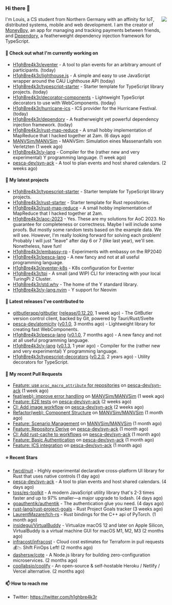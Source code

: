 ### Hi there 👋


<img align="right" src="https://github-readme-stats.vercel.app/api?username=h1ghbre4k3r">

I'm Louis, a CS student from Northern Germany with an affinity for IoT, distributed systems, mobile and web development. I am the creator of [MoneyBoy](https://github.com/pesca-dev/moneyboy-app), an app for managing and tracking payments between friends, and [Dependory](https://github.com/H1ghBre4k3r/dependory), a featherweight dependency injection framework for TypeScript.

#### 👷 Check out what I'm currently working on

- [H1ghBre4k3r/eventer](https://github.com/H1ghBre4k3r/eventer) - A tool to plan events for an arbitrary amount of participants. (today)
- [H1ghBre4k3r/lighthouse.js](https://github.com/H1ghBre4k3r/lighthouse.js) - A simple and easy to use JavaScript wrapper around the CAU Lighthouse API (today)
- [H1ghBre4k3r/typescript-starter](https://github.com/H1ghBre4k3r/typescript-starter) - Starter template for TypeScript library projects. (today)
- [H1ghBre4k3r/decorator-components](https://github.com/H1ghBre4k3r/decorator-components) - Lightweight TypeScript decorators to use with WebComponents. (today)
- [H1ghBre4k3r/hurricane-ics](https://github.com/H1ghBre4k3r/hurricane-ics) - ICS provider for the Hurricane Festival. (today)
- [H1ghBre4k3r/dependory](https://github.com/H1ghBre4k3r/dependory) - A featherweight yet powerful dependency injection framework. (today)
- [H1ghBre4k3r/rust-map-reduce](https://github.com/H1ghBre4k3r/rust-map-reduce) - A small hobby implementation of MapReduce that I hacked together at 2am. (6 days ago)
- [MANVSim/MANVSim](https://github.com/MANVSim/MANVSim) - MANVSim: Simulation eines Massenanfalls von Verletzten (1 week ago)
- [H1ghBre4k3r/y-lang](https://github.com/H1ghBre4k3r/y-lang) - Compiler for the (rather new and very experimental) Y programming language.  (1 week ago)
- [pesca-dev/syn-ack](https://github.com/pesca-dev/syn-ack) - A tool to plan events and host shared calendars. (2 weeks ago)

#### 🌱 My latest projects

- [H1ghBre4k3r/typescript-starter](https://github.com/H1ghBre4k3r/typescript-starter) - Starter template for TypeScript library projects.
- [H1ghBre4k3r/rust-starter](https://github.com/H1ghBre4k3r/rust-starter) - Starter template for Rust repositories.
- [H1ghBre4k3r/rust-map-reduce](https://github.com/H1ghBre4k3r/rust-map-reduce) - A small hobby implementation of MapReduce that I hacked together at 2am.
- [H1ghBre4k3r/aoc-2023](https://github.com/H1ghBre4k3r/aoc-2023) - Yes. These are my solutions for AoC 2023. No guarantee for completeness or correctness. Maybe I will include some proofs. But mostly some random tests based on the example data. We will see. However, I&#39;m really looking forward for solving each problem! Probably I will just &#34;leave&#34; after day 6 or 7 (like last year), we&#39;ll see. Nonetheless, have fun!
- [H1ghBre4k3r/embassy-rp](https://github.com/H1ghBre4k3r/embassy-rp) - Experiments with embassy on the RP2040
- [H1ghBre4k3r/pesca-lang](https://github.com/H1ghBre4k3r/pesca-lang) - A new fancy and not at all useful programming language.
- [H1ghBre4k3r/eventer-k8s](https://github.com/H1ghBre4k3r/eventer-k8s) - K8s configuration for Eventer
- [H1ghBre4k3r/tpi](https://github.com/H1ghBre4k3r/tpi) - A small (and WIP) CLI for interacting with your local TuringPi 2 Cluster.
- [H1ghBre4k3r/std.why](https://github.com/H1ghBre4k3r/std.why) - The home of the Y standard library.
- [H1ghBre4k3r/y-lang.nvim](https://github.com/H1ghBre4k3r/y-lang.nvim) - Y support for Neovim

#### 🔭 Latest releases I've contributed to

- [gitbutlerapp/gitbutler](https://github.com/gitbutlerapp/gitbutler) ([release/0.12.20](https://github.com/gitbutlerapp/gitbutler/releases/tag/release/0.12.20), 1 week ago) - The GitButler version control client, backed by Git, powered by Tauri/Rust/Svelte
- [pesca-dev/atomicity](https://github.com/pesca-dev/atomicity) ([v0.1.0](https://github.com/pesca-dev/atomicity/releases/tag/v0.1.0), 3 months ago) - Lightweight library for creating fast WebComponents.
- [H1ghBre4k3r/pesca-lang](https://github.com/H1ghBre4k3r/pesca-lang) ([v0.1.0](https://github.com/H1ghBre4k3r/pesca-lang/releases/tag/v0.1.0), 7 months ago) - A new fancy and not at all useful programming language.
- [H1ghBre4k3r/y-lang](https://github.com/H1ghBre4k3r/y-lang) ([v0.1.3](https://github.com/H1ghBre4k3r/y-lang/releases/tag/v0.1.3), 1 year ago) - Compiler for the (rather new and very experimental) Y programming language. 
- [H1ghBre4k3r/typescript-decorators](https://github.com/H1ghBre4k3r/typescript-decorators) ([v0.2.0](https://github.com/H1ghBre4k3r/typescript-decorators/releases/tag/v0.2.0), 2 years ago) - Utility decorators for TypeScript.

#### 🔨 My recent Pull Requests

- [Feature: use `proc_macro_attribute` for repositories](https://github.com/pesca-dev/syn-ack/pull/17) on [pesca-dev/syn-ack](https://github.com/pesca-dev/syn-ack) (1 week ago)
- [feat(web): improve error handling](https://github.com/MANVSim/MANVSim/pull/234) on [MANVSim/MANVSim](https://github.com/MANVSim/MANVSim) (1 week ago)
- [Feature: E2E tests](https://github.com/pesca-dev/syn-ack/pull/11) on [pesca-dev/syn-ack](https://github.com/pesca-dev/syn-ack) (2 weeks ago)
- [CI: Add image workflow](https://github.com/pesca-dev/syn-ack/pull/10) on [pesca-dev/syn-ack](https://github.com/pesca-dev/syn-ack) (2 weeks ago)
- [Refactor(web): Component Structure](https://github.com/MANVSim/MANVSim/pull/189) on [MANVSim/MANVSim](https://github.com/MANVSim/MANVSim) (1 month ago)
- [Feature: Scenario Management](https://github.com/MANVSim/MANVSim/pull/188) on [MANVSim/MANVSim](https://github.com/MANVSim/MANVSim) (1 month ago)
- [Feature: Repository Derive](https://github.com/pesca-dev/syn-ack/pull/8) on [pesca-dev/syn-ack](https://github.com/pesca-dev/syn-ack) (1 month ago)
- [CI: Add rust-cache to workflows](https://github.com/pesca-dev/syn-ack/pull/7) on [pesca-dev/syn-ack](https://github.com/pesca-dev/syn-ack) (1 month ago)
- [Feature: Basic Authentication](https://github.com/pesca-dev/syn-ack/pull/6) on [pesca-dev/syn-ack](https://github.com/pesca-dev/syn-ack) (1 month ago)
- [Feature: ICS integration](https://github.com/pesca-dev/syn-ack/pull/2) on [pesca-dev/syn-ack](https://github.com/pesca-dev/syn-ack) (1 month ago)

#### ⭐ Recent Stars

- [fwcd/nuit](https://github.com/fwcd/nuit) - Highly experimental declarative cross-platform UI library for Rust that uses native controls (1 day ago)
- [pesca-dev/syn-ack](https://github.com/pesca-dev/syn-ack) - A tool to plan events and host shared calendars. (4 days ago)
- [toss/es-toolkit](https://github.com/toss/es-toolkit) - A modern JavaScript utility library that&#39;s 2-3 times faster and up to 97% smaller—a major upgrade to lodash. (4 days ago)
- [goauthentik/authentik](https://github.com/goauthentik/authentik) - The authentication glue you need. (4 days ago)
- [rust-lang/rust-project-goals](https://github.com/rust-lang/rust-project-goals) - Rust Project Goals tracker (3 weeks ago)
- [LaurentMazare/tch-rs](https://github.com/LaurentMazare/tch-rs) - Rust bindings for the C&#43;&#43; api of PyTorch. (1 month ago)
- [insidegui/VirtualBuddy](https://github.com/insidegui/VirtualBuddy) - Virtualize macOS 12 and later on Apple Silicon, VirtualBuddy is a virtual machine GUI for macOS M1, M2, M3 (2 months ago)
- [infracost/infracost](https://github.com/infracost/infracost) - Cloud cost estimates for Terraform in pull requests💰📉 Shift FinOps Left! (2 months ago)
- [dashersw/cote](https://github.com/dashersw/cote) - A Node.js library for building zero-configuration microservices. (2 months ago)
- [coollabsio/coolify](https://github.com/coollabsio/coolify) - An open-source &amp; self-hostable Heroku / Netlify / Vercel alternative. (2 months ago)

#### 📫 How to reach me

- Twitter: https://twitter.com/h1ghbre4k3r

